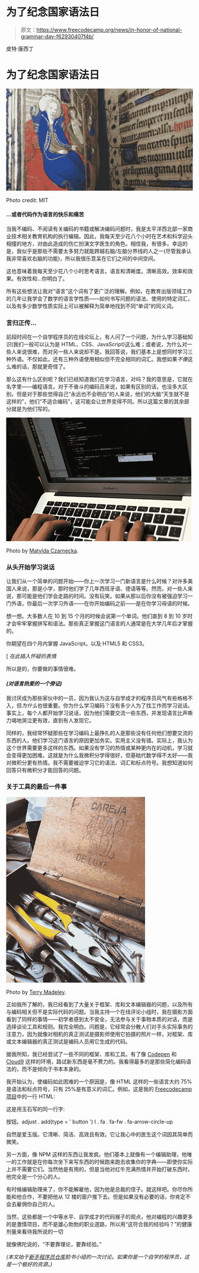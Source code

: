 # 为了纪念国家语法日

> 原文：<https://www.freecodecamp.org/news/in-honor-of-national-grammar-day-f62930407f4b/>

皮特·康西丁

# 为了纪念国家语法日

![1*PO0Z0bmKZmZn8CnJy2BlTw](img/410591f0c99c7ec852a5ec9c5a0b645c.png)

Photo credit: MIT

#### …或者代码作为语言的快乐和痛苦

当我不编码、不阅读有关编码的书籍或解决编码问题时，我是太平洋西北部一家商业技术相关教育机构的执行编辑。因此，我每天至少花八个小时在艺术和科学迎头相撞的地方，对由此造成的伤亡扮演文字医生的角色。相信我，有很多。幸运的是，我似乎是那些不需要太多努力就能跨越右脑/左脑分界线的人之一(尽管我承认我非常喜欢右脑的功能)，所以我很乐意呆在它们之间的中间空间。

这也意味着我每天至少花八个小时思考语言。语言和清晰度。清晰高效。效率和效果。有效性和…你明白了。

所有这些想法让我对“语言”这个词有了更广泛的理解。例如，在教育出版领域工作的几年让我学会了数学的语言学性质——如何书写问题的语法、使用的特定词汇，以及有多少数学性质实际上可以被解释为简单地找到不同“单词”的同义词。

### 言归正传…

前段时间在一个自学程序员的在线论坛上，有人问了一个问题，为什么学习基础知识(我们一般可以认为是 HTML、CSS、JavaScript)这么难；或者说，为什么对一些人来说很难，而对另一些人来说却不是。我回答说，我们基本上是想同时学习三种外语。不仅如此，还有三种外语使用相似但不完全相同的词汇。我想如果*不像*这么难的话，那就更奇怪了。

那么这有什么区别呢？我们已经知道我们在学习语言，对吗？我的意思是，它就在名字里——编程语言。对于不奋斗的编码员来说，如果有区别的话，也没多大区别。但是对于那些觉得自己“永远也不会明白”的人来说，他们的大脑“天生就不是这样的”，他们“不适合编码”，这可能会让世界变得不同。所以这篇文章的其余部分就是为他们写的。

![1*JcOG1YCnREvOzJUU8ul0gg](img/dbb7d9acb27af08bfe08dc4a911bfc60.png)

Photo by [Matylda Czarnecka](https://twitter.com/matylda).

### 从头开始学习说话

让我们从一个简单的问题开始——你上一次学习一门新语言是什么时候？对许多美国人来说，那是小学，那时他们学了几年西班牙语、德语等等。然而，对一些人来说，那可能是他们学会走路的时间。没有玩笑。如果从那以后你没有被强迫学习一门外语，你最后一次学习外语——在你开始编码之前——是在你学习母语的时候。

想一想。大多数人在 10 到 15 个月的时候会说第一个单词。他们直到 8 到 10 岁时才会牢牢掌握拼写和语法。那些真正掌握这门语言的人通常是在大学几年后才掌握的。

你期望在四个月内掌握 JavaScript。以及 HTML5 和 CSS3。

[ *在此插入怀疑的表情*

所以是的，你要做的事情很难。

#### *(对语言热爱的一个旁证)*

我讨厌成为那些家伙中的一员，因为我认为这与自学成才的程序员风气有些格格不入，但*为什么*也很重要。你为什么学习编码？没有多少人为了找工作而学习说话。事实上，每个人都开始学习说话，因为他们需要交流一些东西，并发现语言比声嘶力竭地哭泣更有效，直到有人发现它。

同样的，我经常怀疑那些在学习编码上最挣扎的人是那些没有任何他们想要交流的东西的人。他们学习这门语言的原因更加务实。实用主义没有错。实际上，我认为这个世界需要更多这样的东西。如果没有学习的热情或某种更内在的动机，学习就会变得更加困难。这就是为什么我微积分学得很好，但基础代数学得不太好——我对微积分更有热情。我不需要被迫学习它的语法、词汇和标点符号。我想知道如何回答只有微积分才能回答的问题。

### 关于工具的最后一件事

![1*tn3xelUuSq4AANdP5wN-ow](img/fbc4143b62a44faf4f889503451950cd.png)

Photo by [Terry Madeley](http://href=”https://www.flickr.com/photos/terry/6156784804).

正如我所了解的，我已经看到了大量关于框架、库和文本编辑器的问题，以及所有与编码相关但不是实际代码的问题。当我主持一个在线评论小组时，我在摄影方面看到了同样的事情——初学者感到太不安全，无法参与关于事物本质的对话，而是选择谈论工具和规则。我完全明白。问题是，它经常会分散人们对手头实际事务的注意力，因为就像对相机的真正测试是摄影师使用它拍摄的照片一样，对框架、库或文本编辑器的真正测试是编码人员用它生成的代码。

据我所知，我已经尝试了一些不同的框架、库和工具。有了像 [Codepen](http://codepen.io/) 和 [Cloud9](https://c9.io/) 这样的环境，路试新东西是毫不费力的。我看得最多的是那些简化编码语法的，而不是倾向于书本本身的。

我开始认为，使编码如此困难的一个原因是，像 HTML 这样的一些语言大约 75%是语法和标点符号，只有 25%是有意义的词汇。例如，这是我的 [Freecodecamp 项目](http://codepen.io/pete_considine/full/XdmbEJ/)中的一行 HTML:

这是用玉石写的同一行字:

按钮。adjust . add(type = ' button ')
I . fa . fa-fw . fa-arrow-circle-up

自然是爱玉版。它清晰、简洁、高效且有效。它让我心中的医生这个词因其简单而微笑。

另一方面，像 NPM 这样的东西让我发疯。他们基本上就像有一个编辑助理，他唯一的工作就是在你每次坐下来写东西的时候跑来跑去收集你的字典——即使你实际上并不需要它们。当然他是有用的，但是当他对红牛充满热情并开始打破东西时，他完全是一个分心的人。

有时候编辑助理来了，你不能解雇他，因为他是总裁的侄子。就这样吧。你尽你所能和他合作，不要把他从 12 楼的窗户推下去。但是如果没有必要的话，你肯定不会去雇佣你自己的人。

当然，这些都是一个中等水平、自学成才的代码猴子的观点，他对编程的兴趣更多的是激情项目，而不是雄心勃勃的职业道路，所以用“这符合我的经验吗？”的健康剂量来看待我所说的一切

就像佛陀说的，“不要靠理论，要靠经验。”

*(本文始于[新手程序员仓库](https://www.facebook.com/groups/1594816820775537/)脸书小组的一次讨论。如果你是一个自学的程序员，这是一个极好的资源。)*